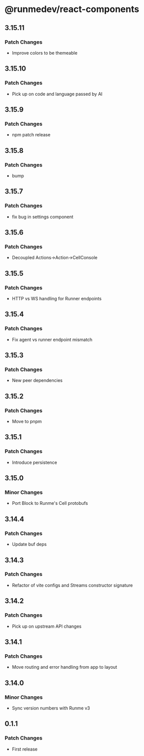 # @runmedev/react-components

## 3.15.11

### Patch Changes

- Improve colors to be themeable

## 3.15.10

### Patch Changes

- Pick up on code and language passed by AI

## 3.15.9

### Patch Changes

- npm patch release

## 3.15.8

### Patch Changes

- bump

## 3.15.7

### Patch Changes

- fix bug in settings component

## 3.15.6

### Patch Changes

- Decoupled Actions->Action->CellConsole

## 3.15.5

### Patch Changes

- HTTP vs WS handling for Runner endpoints

## 3.15.4

### Patch Changes

- Fix agent vs runner endpoint mismatch

## 3.15.3

### Patch Changes

- New peer dependencies

## 3.15.2

### Patch Changes

- Move to pnpm

## 3.15.1

### Patch Changes

- Introduce persistence

## 3.15.0

### Minor Changes

- Port Block to Runme's Cell protobufs

## 3.14.4

### Patch Changes

- Update buf deps

## 3.14.3

### Patch Changes

- Refactor of vite configs and Streams constructor signature

## 3.14.2

### Patch Changes

- Pick up on upstream API changes

## 3.14.1

### Patch Changes

- Move routing and error handling from app to layout

## 3.14.0

### Minor Changes

- Sync version numbers with Runme v3

## 0.1.1

### Patch Changes

- First release
